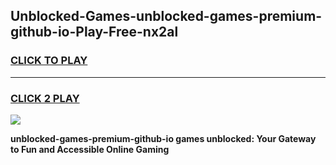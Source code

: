 
## Unblocked-Games-unblocked-games-premium-github-io-Play-Free-nx2al
<h3>
<a href="https://premium76.site?title=unblocked-games-premium-github-io&ref=19M">CLICK TO PLAY</a></h3>
<hr>

<h3>
<a href="https://premium76.site?title=unblocked-games-premium-github-io&ref=19M">CLICK 2 PLAY</a>
  
</h3>

<a href="https://premium76.site?title=unblocked-games-premium-github-io&ref=19M"><img src="https://clearcache.store/games.png"></a>


**unblocked-games-premium-github-io games unblocked: Your Gateway to Fun and Accessible Online Gaming**
